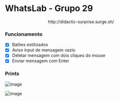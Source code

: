# WhatsLab - Grupo 29

<p align="center" target="_blank">http://didactic-surprise.surge.sh/</p>

### Funcionamento

- [x] Balões estilizados
- [x] Aviso input de mensagem vazio
- [x] Deletar mensagem com dois cliques do mouse
- [x] Enviar mensagem com Enter

### Prints

![image](https://user-images.githubusercontent.com/60359003/110979703-b81eb600-8343-11eb-803f-d8281b0bb5f6.png)

![image](https://user-images.githubusercontent.com/60359003/110979718-bd7c0080-8343-11eb-806f-50e2c1dc0627.png)

